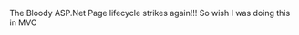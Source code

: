 <!--
id: 176855703
link: http://kevinisom.info/post/176855703/the-bloody-asp-net-page-lifecycle-strikes-again
slug: the-bloody-asp-net-page-lifecycle-strikes-again
date: Tue Sep 01 2009 16:44:20 GMT+1200 (NZST)
raw: {"blog_name":"kevinisom","id":176855703,"post_url":"http://kevinisom.info/post/176855703/the-bloody-asp-net-page-lifecycle-strikes-again","slug":"the-bloody-asp-net-page-lifecycle-strikes-again","type":"text","date":"2009-09-01 04:44:20 GMT","timestamp":1251780260,"state":"published","format":"html","reblog_key":"seBsrLQm","tags":[],"short_url":"http://tmblr.co/Zw68YyAYfgN","highlighted":[],"feed_item":"http://twitter.com/kev_nz/statuses/3679476907","from_feed_id":"650289","note_count":0,"title":null,"body":"<p>The Bloody ASP.Net Page lifecycle strikes again!!! So wish I was doing this in MVC</p>"}
publish: 2009-09-01
tags: 
title: null
-->


The Bloody ASP.Net Page lifecycle strikes again!!! So wish I was doing
this in MVC


